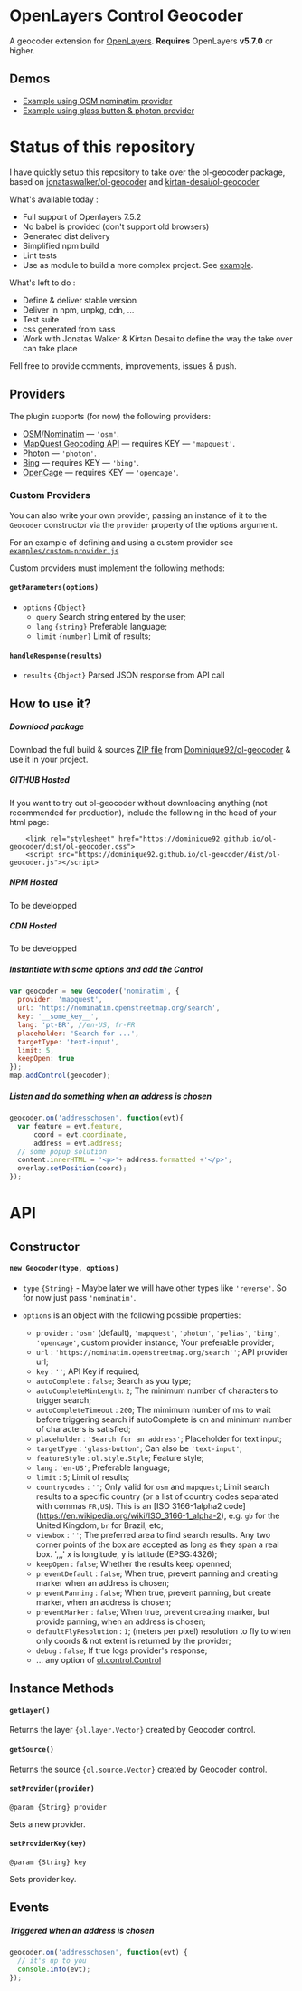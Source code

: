 # OpenLayers Control Geocoder
A geocoder extension for [OpenLayers](http://openlayers.org/). **Requires** OpenLayers **v5.7.0** or higher.

## Demos

* [Example using OSM nominatim provider](https://dominique92.github.io/ol-geocoder/examples/control-nominatim.html)
* [Example using glass button & photon provider](https://dominique92.github.io/ol-geocoder/examples/control-glass.html)

# Status of this repository
I have quickly setup this repository to take over the ol-geocoder package,
based on [jonataswalker/ol-geocoder](https://github.com/jonataswalker/ol-geocoder)
and [kirtan-desai/ol-geocoder](https://github.com/kirtan-desai/ol-geocoder)

What's available today :
* Full support of Openlayers 7.5.2
* No babel is provided (don't support old browsers)
* Generated dist delivery
* Simplified npm build
* Lint tests
* Use as module to build a more complex project. See [example](https://dominique92.github.io/ol-geocoder/examples/module.html).

What's left to do :
* Define & deliver stable version
* Deliver in npm, unpkg, cdn, ...
* Test suite
* css generated from sass
* Work with Jonatas Walker & Kirtan Desai to define the way the take over can take place

Fell free to provide comments, improvements, issues & push.

## Providers

The plugin supports (for now) the following providers:

* [OSM](https://www.openstreetmap.org/)/[Nominatim](https://nominatim.org/) &mdash; `'osm'`.
* [MapQuest Geocoding API](https://developer.mapquest.com/documentation/open/nominatim-search/) &mdash; requires KEY  &mdash; `'mapquest'`.
* [Photon](https://photon.komoot.io/)  &mdash; `'photon'`.
* [Bing](https://docs.microsoft.com/en-us/bingmaps/rest-services/) &mdash; requires KEY  &mdash; `'bing'`.
* [OpenCage](https://opencagedata.com/) &mdash; requires KEY  &mdash; `'opencage'`.

### Custom Providers

You can also write your own provider, passing an instance of it to the `Geocoder` constructor
via the `provider` property of the options argument.

For an example of defining and using a custom provider see [`examples/custom-provider.js`](examples/custom-provider.js)

Custom providers must implement the following methods:

#### `getParameters(options)`

* `options` `{Object}`
    * `query` Search string entered by the user;
    * `lang` `{string}` Preferable language;
    * `limit` `{number}` Limit of results;

#### `handleResponse(results)`

* `results` `{Object}` Parsed JSON response from API call

## How to use it?

##### Download package

Download the full build & sources [ZIP file](https://github.com/Dominique92/ol-geocoder/archive/refs/heads/main.zip)
from [Dominique92/ol-geocoder](https://github.com/Dominique92/ol-geocoder) & use it in your project.

##### GITHUB Hosted
If you want to try out ol-geocoder without downloading anything (not recommended for production),
include the following in the head of your html page:
```
    <link rel="stylesheet" href="https://dominique92.github.io/ol-geocoder/dist/ol-geocoder.css">
    <script src="https://dominique92.github.io/ol-geocoder/dist/ol-geocoder.js"></script>
```

##### NPM Hosted

To be developped

##### CDN Hosted

To be developped

##### Instantiate with some options and add the Control
```javascript
var geocoder = new Geocoder('nominatim', {
  provider: 'mapquest',
  url: 'https://nominatim.openstreetmap.org/search',
  key: '__some_key__',
  lang: 'pt-BR', //en-US, fr-FR
  placeholder: 'Search for ...',
  targetType: 'text-input',
  limit: 5,
  keepOpen: true
});
map.addControl(geocoder);
```

##### Listen and do something when an address is chosen
```javascript
geocoder.on('addresschosen', function(evt){
  var feature = evt.feature,
      coord = evt.coordinate,
      address = evt.address;
  // some popup solution
  content.innerHTML = '<p>'+ address.formatted +'</p>';
  overlay.setPosition(coord);
});
```

# API

## Constructor

#### `new Geocoder(type, options)`

- `type` `{String}` - Maybe later we will have other types like `'reverse'`. So for now just pass `'nominatim'`.

- `options` is an object with the following possible properties:
  * `provider`             : `'osm'` (default), `'mapquest'`, `'photon'`, `'pelias'`, `'bing'`, `'opencage'`, custom provider instance; Your preferable provider;
  * `url`                  : `'https://nominatim.openstreetmap.org/search''`; API provider url;
  * `key`                  : `''`; API Key if required;
  * `autoComplete`         : `false`; Search as you type;
  * `autoCompleteMinLength`: `2`; The minimum number of characters to trigger search;
  * `autoCompleteTimeout`  : `200`; The mimimum number of ms to wait before triggering search if autoComplete is on and minimum number of characters is satisfied;
  * `placeholder`          : `'Search for an address'`; Placeholder for text input;
  * `targetType`           : `'glass-button'`; Can also be `'text-input'`;
  * `featureStyle`         : `ol.style.Style`; Feature style;
  * `lang`                 : `'en-US'`; Preferable language;
  * `limit`                : `5`; Limit of results;
  * `countrycodes`         : `''`; Only valid for `osm` and `mapquest`; Limit search results to a specific country (or a list of country codes separated with commas `FR,US`). This is an [ISO 3166-1alpha2 code] (https://en.wikipedia.org/wiki/ISO_3166-1_alpha-2), e.g. `gb` for the United Kingdom, `br` for Brazil, etc;
  * `viewbox`              : `''`; The preferred area to find search results. Any two corner points of the box are accepted as long as they span a real box. '<x1>,<y1>,<x2>,<y2>' x is longitude, y is latitude (EPSG:4326);
  * `keepOpen`             : `false`; Whether the results keep openned;
  * `preventDefault`       : `false`; When true, prevent panning and creating marker when an address is chosen;
  * `preventPanning`       : `false`; When true, prevent panning, but create marker, when an address is chosen;
  * `preventMarker`        : `false`; When true, prevent creating marker, but provide panning, when an address is chosen;
  * `defaultFlyResolution` : `1`; (meters per pixel) resolution to fly to when only coords & not extent is returned by the provider;
  * `debug`                : `false`; If true logs provider's response;
  * ... any option of [ol.control.Control](https://openlayers.org/en/latest/apidoc/module-ol_control_Control-Control.html#Control)

## Instance Methods

#### `getLayer()`
Returns the layer `{ol.layer.Vector}` created by Geocoder control.

#### `getSource()`
Returns the source `{ol.source.Vector}` created by Geocoder control.

#### `setProvider(provider)`

`@param {String} provider`

Sets a new provider.

#### `setProviderKey(key)`

`@param {String} key`

Sets provider key.

## Events

##### Triggered when an address is chosen
```javascript
geocoder.on('addresschosen', function(evt) {
  // it's up to you
  console.info(evt);
});
```
